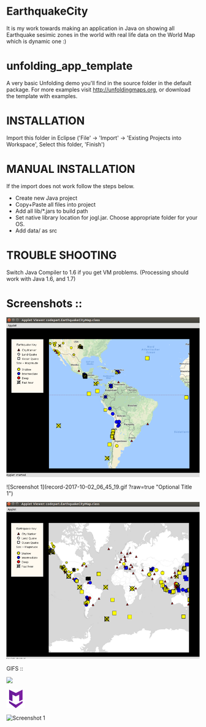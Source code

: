 # EarthquakeCity
It is my work towards making an application in Java on showing all Earthquake sesimic zones in the world with real life data on the World Map which is dynamic one :)

unfolding_app_template
==================================================================


A very basic Unfolding demo you'll find in the source folder in the default package. 
For more examples visit http://unfoldingmaps.org, or download the template with
examples.

# INSTALLATION

Import this folder in Eclipse ('File' -> 'Import' -> 'Existing Projects into
Workspace', Select this folder, 'Finish')


# MANUAL INSTALLATION

If the import does not work follow the steps below.

- Create new Java project
- Copy+Paste all files into project
- Add all lib/*.jars to build path
- Set native library location for jogl.jar. Choose appropriate folder for your OS.
- Add data/ as src


# TROUBLE SHOOTING

Switch Java Compiler to 1.6 if you get VM problems. (Processing should work with Java 1.6, and 1.7)

# Screenshots ::

![Screenshot 1](pic1.png?raw=true "Optional Title 1")


![Screenshot 1](record-2017-10-02_06_45_19.gif
?raw=true "Optional Title 1")


![Screenshot 1](pic3.png?raw=true "Optional Title 1")

GIFS ::

![](https://drive.google.com/open?id=0BzCSJC_rm2ElSGlfYy1hTVpYMVU)

![alt text](https://github.com/adam-p/markdown-here/raw/master/src/common/images/icon48.png "Logo Title Text 1")


![Screenshot 1](pic4.png?raw=true "Optional Title 1")




